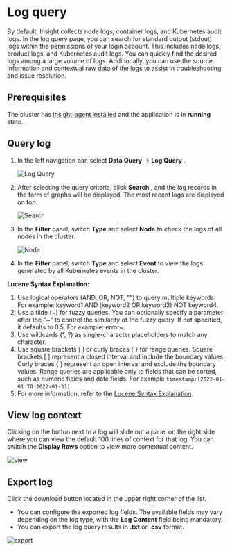 # Log query

By default, Insight collects node logs, container logs, and Kubernetes audit logs.
In the log query page, you can search for standard output (stdout) logs within the permissions
of your login account. This includes node logs, product logs, and Kubernetes audit logs.
You can quickly find the desired logs among a large volume of logs. Additionally, you can
use the source information and contextual raw data of the logs to assist in troubleshooting and issue resolution.

## Prerequisites

The cluster has [insight-agent installed](../quickstart/install/install-agent.md)
and the application is in __running__ state.

## Query log

1. In the left navigation bar, select __Data Query__ -> __Log Query__ .

    ![Log Query](https://docs.daocloud.io/daocloud-docs-images/docs/en/docs/insight/images/log01.png)

2. After selecting the query criteria, click __Search__ , and the log records in the form of graphs will be displayed. The most recent logs are displayed on top.

    ![Search](https://docs.daocloud.io/daocloud-docs-images/docs/en/docs/insight/images/log02.png)

3. In the __Filter__ panel, switch __Type__ and select __Node__ to check the logs of all nodes in the cluster.

    ![Node](https://docs.daocloud.io/daocloud-docs-images/docs/en/docs/insight/images/log03.png)

4. In the __Filter__ panel, switch __Type__ and select __Event__ to view the logs generated by all Kubernetes events in the cluster.

**Lucene Syntax Explanation:**

1. Use logical operators (AND, OR, NOT, "") to query multiple keywords. For example: keyword1 AND (keyword2 OR keyword3) NOT keyword4.
2. Use a tilde (~) for fuzzy queries. You can optionally specify a parameter after the "~" to control the similarity of the fuzzy query. If not specified, it defaults to 0.5. For example: error~.
3. Use wildcards (*, ?) as single-character placeholders to match any character.
4. Use square brackets [ ] or curly braces { } for range queries. Square brackets [ ] represent a closed interval and include the boundary values. Curly braces { } represent an open interval and exclude the boundary values. Range queries are applicable only to fields that can be sorted, such as numeric fields and date fields. For example `timestamp:[2022-01-01 TO 2022-01-31]`.
5. For more information, refer to the [Lucene Syntax Explanation](../reference/lucene.md).

## View log context

Clicking on the button next to a log will slide out a panel on the right side where you can view the
default 100 lines of context for that log. You can switch the __Display Rows__ option to view more contextual content.

![view](https://docs.daocloud.io/daocloud-docs-images/docs/en/docs/insight/images/log06.png)

## Export log

Click the download button located in the upper right corner of the list.

- You can configure the exported log fields. The available fields may vary depending on the log type,
  with the __Log Content__ field being mandatory.
- You can export the log query results in **.txt** or **.csv** format.

![export](https://docs.daocloud.io/daocloud-docs-images/docs/en/docs/insight/images/log05.png)
